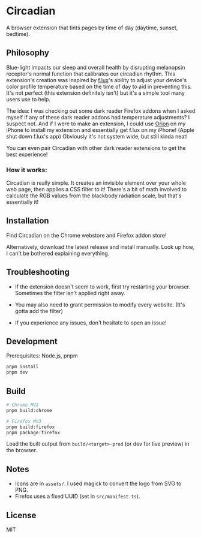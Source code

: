 # Circadian

A browser extension that tints pages by time of day (daytime, sunset, bedtime).

## Philosophy

Blue-light impacts our sleep and overall health by disrupting melanopsin receptor's normal function that calibrates our circadian rhythm. This extension's creation was inspired by [f.lux](https://justgetflux.com)'s ability to adjust your device's color profile temperature based on the time of day to aid in preventing this. It's not perfect (this extension definitely isn't) but it's a simple tool many users use to help. 

The idea: I was checking out some dark reader Firefox addons when I asked myself if any of these dark reader addons had temperature adjustments? I suspect not. And if I were to make an extension, I could use [Orion](https://kagi.com/orion) on my iPhone to install my extension and essentially get f.lux on my iPhone! (Apple shut down f.lux's app)
Obviously it's not system wide, but still kinda neat!

You can even pair Circadian with other dark reader extensions to get the best experience!

### How it works:

Circadian is really simple. It creates an invisible element over your whole web page, then applies a CSS filter to it! There's a bit of math involved to calculate the RGB values from the blackbody radiation scale, but that's essentially it!

## Installation

Find Circadian on the Chrome webstore and Firefox addon store!

Alternatively, download the latest release and install manually. Look up how, I can't be bothered explaining everything.

## Troubleshooting

- If the extension doesn't seem to work, first try restarting your browser. Sometimes the filter isn't applied right away.

- You may also need to grant permission to modify every website. (It's gotta add the filter)

- If you experience any issues, don't hesitate to open an issue!

## Development

Prerequisites: Node.js, pnpm

```bash
pnpm install
pnpm dev
```

## Build

```bash
# Chrome MV3
pnpm build:chrome

# Firefox MV3
pnpm build:firefox
pnpm package:firefox
```

Load the built output from `build/<target>-prod` (or dev for live preview) in the browser.

## Notes

- Icons are in `assets/`. I used magick to convert the logo from SVG to PNG. 
- Firefox uses a fixed UUID (set in `src/manifest.ts`).

## License

MIT
